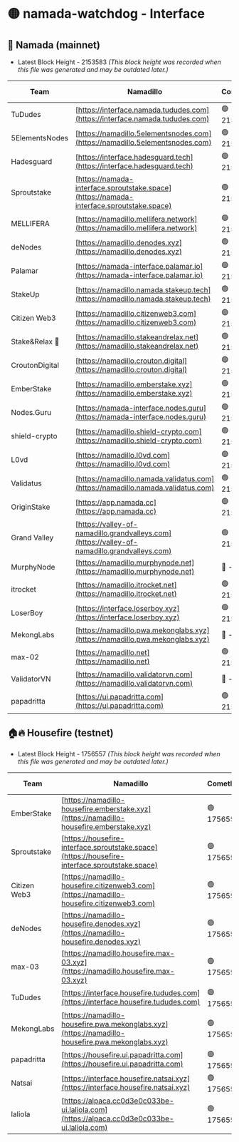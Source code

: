 # 🟡 namada-watchdog - Interface

## 🚀 Namada (mainnet)
- Latest Block Height - 2153583 *(This block height was recorded when this file was generated and may be outdated later.)*

| Team | Namadillo | CometBFT | Indexer | MASP Indexer |
|-|-|-|-|-|
| TuDudes | [https://interface.namada.tududes.com](https://interface.namada.tududes.com) | 🟢 2153563 | 🟢 2153563 | 🟢 2153563 |
| 5ElementsNodes | [https://namadillo.5elementsnodes.com](https://namadillo.5elementsnodes.com) | 🟢 2153564 | 🟢 2153564 | 🟢 2153564 |
| Hadesguard | [https://interface.hadesguard.tech](https://interface.hadesguard.tech) | 🟢 2153565 | 🟢 2153565 | 🟢 2153565 |
| Sproutstake | [https://namada-interface.sproutstake.space](https://namada-interface.sproutstake.space) | 🟢 2153565 | 🟢 2153565 | 🟢 2153565 |
| MELLIFERA | [https://namadillo.mellifera.network](https://namadillo.mellifera.network) | 🟢 2153567 | 🟢 2153566 | 🟢 2153567 |
| deNodes | [https://namadillo.denodes.xyz](https://namadillo.denodes.xyz) | 🟢 2153567 | 🟢 2153567 | 🟢 2153567 |
| Palamar | [https://namada-interface.palamar.io](https://namada-interface.palamar.io) | 🟢 2153568 | 🟢 2153568 | 🟢 2153568 |
| StakeUp | [https://namadillo.namada.stakeup.tech](https://namadillo.namada.stakeup.tech) | 🟢 2153569 | 🟢 2153569 | 🟢 2153569 |
| Citizen Web3 | [https://namadillo.citizenweb3.com](https://namadillo.citizenweb3.com) | 🟢 2153570 | 🟢 2153570 | 🔴 1037846 |
| Stake&Relax 🦥 | [https://namadillo.stakeandrelax.net](https://namadillo.stakeandrelax.net) | 🟢 2153571 | 🟢 2153570 | 🟢 2153571 |
| CroutonDigital | [https://namadillo.crouton.digital](https://namadillo.crouton.digital) | 🟢 2153571 | 🔴 - | 🟢 2153572 |
| EmberStake | [https://namadillo.emberstake.xyz](https://namadillo.emberstake.xyz) | 🟢 2153573 | 🟢 2153573 | 🟢 2153573 |
| Nodes.Guru | [https://namada-interface.nodes.guru](https://namada-interface.nodes.guru) | 🟢 2153574 | 🟢 2153573 | 🟢 2153573 |
| shield-crypto | [https://namadillo.shield-crypto.com](https://namadillo.shield-crypto.com) | 🟢 2153574 | 🟢 2153574 | 🟢 2153574 |
| L0vd | [https://namadillo.l0vd.com](https://namadillo.l0vd.com) | 🟢 2153575 | 🟢 2153574 | 🟢 2153575 |
| Validatus | [https://namadillo.namada.validatus.com](https://namadillo.namada.validatus.com) | 🟢 2153576 | 🟢 2153576 | 🟢 2153575 |
| OriginStake | [https://app.namada.cc](https://app.namada.cc) | 🟢 2153577 | 🟢 2153576 | 🟢 2153577 |
| Grand Valley | [https://valley-of-namadillo.grandvalleys.com](https://valley-of-namadillo.grandvalleys.com) | 🟢 2153577 | 🟢 2153577 | 🟢 2153577 |
| MurphyNode | [https://namadillo.murphynode.net](https://namadillo.murphynode.net) | 🔴 - | 🔴 - | 🔴 - |
| itrocket | [https://namadillo.itrocket.net](https://namadillo.itrocket.net) | 🟢 2153579 | 🟢 2153579 | 🟢 2153579 |
| LoserBoy | [https://interface.loserboy.xyz](https://interface.loserboy.xyz) | 🟢 2153580 | 🟢 2153580 | 🟢 2153580 |
| MekongLabs | [https://namadillo.pwa.mekonglabs.xyz](https://namadillo.pwa.mekonglabs.xyz) | 🔴 - | 🔴 - | 🔴 - |
| max-02 | [https://namadillo.net](https://namadillo.net) | 🟢 2153581 | 🟢 2153581 | 🟢 2153581 |
| ValidatorVN | [https://namadillo.validatorvn.com](https://namadillo.validatorvn.com) | 🔴 - | 🔴 - | 🔴 - |
| papadritta | [https://ui.papadritta.com](https://ui.papadritta.com) | 🟢 2153583 | 🟢 2153583 | 🟢 2153583 |

## 🏠🔥 Housefire (testnet)
- Latest Block Height - 1756557 *(This block height was recorded when this file was generated and may be outdated later.)*

| Team | Namadillo | CometBFT | Indexer | MASP Indexer |
|-|-|-|-|-|
| EmberStake | [https://namadillo-housefire.emberstake.xyz](https://namadillo-housefire.emberstake.xyz) | 🟢 1756552 | 🟢 1756552 | 🟢 1756552 |
| Sproutstake | [https://housefire-interface.sproutstake.space](https://housefire-interface.sproutstake.space) | 🟢 1756552 | 🟢 1756552 | 🟢 1756552 |
| Citizen Web3 | [https://namadillo-housefire.citizenweb3.com](https://namadillo-housefire.citizenweb3.com) | 🟢 1756553 | 🟢 1756553 | 🟢 1756553 |
| deNodes | [https://namadillo-housefire.denodes.xyz](https://namadillo-housefire.denodes.xyz) | 🟢 1756554 | 🟢 1756554 | 🟢 1756554 |
| max-03 | [https://namadillo.housefire.max-03.xyz](https://namadillo.housefire.max-03.xyz) | 🟢 1756554 | 🟢 1756554 | 🟢 1756554 |
| TuDudes | [https://interface.housefire.tududes.com](https://interface.housefire.tududes.com) | 🟢 1756555 | 🟢 1756555 | 🟢 1756555 |
| MekongLabs | [https://namadillo-housefire.pwa.mekonglabs.xyz](https://namadillo-housefire.pwa.mekonglabs.xyz) | 🟢 1756555 | 🟢 1756555 | 🟢 1756555 |
| papadritta | [https://housefire.ui.papadritta.com](https://housefire.ui.papadritta.com) | 🟢 1756556 | 🟢 1756556 | 🟢 1756556 |
| Natsai | [https://interface.housefire.natsai.xyz](https://interface.housefire.natsai.xyz) | 🟢 1756557 | 🟢 1756557 | 🟢 1756557 |
| laliola | [https://alpaca.cc0d3e0c033be-ui.laliola.com](https://alpaca.cc0d3e0c033be-ui.laliola.com) | 🟢 1756557 | 🟢 1756557 | 🟢 1756557 |

